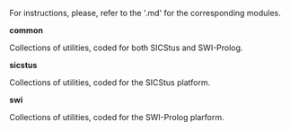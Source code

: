 For instructions, please, refer to the '.md' for the corresponding modules.  

**common**  

Collections of utilities, coded for both SICStus and SWI-Prolog. 

**sicstus**  

Collections of utilities, coded for the SICStus platform.  

**swi**  

Collections of utilities, coded for the SWI-Prolog plarform.  

